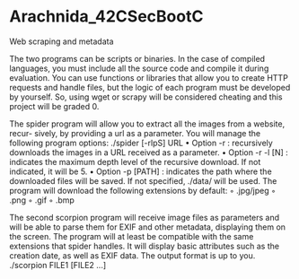# Arachnida_42CSecBootC
Web scraping and metadata

The two programs can be scripts or binaries. In the case of compiled languages, you must
include all the source code and compile it during evaluation. You can use functions or
libraries that allow you to create HTTP requests and handle files, but the logic of each
program must be developed by yourself. So, using wget or scrapy will be considered
cheating and this project will be graded 0.

The spider program will allow you to extract all the images from a website, recur-
sively, by providing a url as a parameter. You will manage the following program options:
./spider [-rlpS] URL
• Option -r : recursively downloads the images in a URL received as a parameter.
• Option -r -l [N] : indicates the maximum depth level of the recursive download.
If not indicated, it will be 5.
• Option -p [PATH] : indicates the path where the downloaded files will be saved.
If not specified, ./data/ will be used.
The program will download the following extensions by default:
◦ .jpg/jpeg
◦ .png
◦ .gif
◦ .bmp

The second scorpion program will receive image files as parameters and will be able
to parse them for EXIF and other metadata, displaying them on the screen. The program
will at least be compatible with the same extensions that spider handles. It will display
basic attributes such as the creation date, as well as EXIF data. The output format is
up to you.
./scorpion FILE1 [FILE2 ...]
